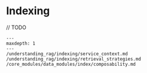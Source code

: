 # Indexing

// TODO

```{toctree}
---
maxdepth: 1
---
/understanding_rag/indexing/service_context.md
/understanding_rag/indexing/retrieval_strategies.md
/core_modules/data_modules/index/composability.md
```
